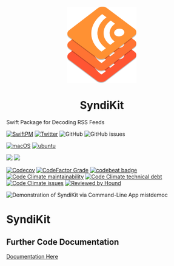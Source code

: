 
<p align="center">
    <img alt="SyndiKit" title="SyndiKit" src="Assets/logo.svg" height="200">
</p>
<h1 align="center"> SyndiKit </h1>

Swift Package for Decoding RSS Feeds

[![SwiftPM](https://img.shields.io/badge/SPM-Linux%20%7C%20iOS%20%7C%20macOS%20%7C%20watchOS%20%7C%20tvOS-success?logo=swift)](https://swift.org)
[![Twitter](https://img.shields.io/badge/twitter-@brightdigit-blue.svg?style=flat)](http://twitter.com/brightdigit)
![GitHub](https://img.shields.io/github/license/brightdigit/SyndiKit)
![GitHub issues](https://img.shields.io/github/issues/brightdigit/SyndiKit)

[![macOS](https://github.com/brightdigit/SyndiKit/workflows/macOS/badge.svg)](https://github.com/brightdigit/SyndiKit/actions?query=workflow%3AmacOS)
[![ubuntu](https://github.com/brightdigit/SyndiKit/workflows/ubuntu/badge.svg)](https://github.com/brightdigit/SyndiKit/actions?query=workflow%3Aubuntu)

[![](https://img.shields.io/endpoint?url=https%3A%2F%2Fswiftpackageindex.com%2Fapi%2Fpackages%2Fbrightdigit%2FSyndiKit%2Fbadge%3Ftype%3Dswift-versions)](https://swiftpackageindex.com/brightdigit/SyndiKit)
[![](https://img.shields.io/endpoint?url=https%3A%2F%2Fswiftpackageindex.com%2Fapi%2Fpackages%2Fbrightdigit%2FSyndiKit%2Fbadge%3Ftype%3Dplatforms)](https://swiftpackageindex.com/brightdigit/SyndiKit)


[![Codecov](https://img.shields.io/codecov/c/github/brightdigit/SyndiKit)](https://codecov.io/gh/brightdigit/SyndiKit)
[![CodeFactor Grade](https://img.shields.io/codefactor/grade/github/brightdigit/SyndiKit)](https://www.codefactor.io/repository/github/brightdigit/SyndiKit)
[![codebeat badge](https://codebeat.co/badges/1ccde9e1-6901-4d35-9b5c-b07367dcd620)](https://codebeat.co/projects/github-com-brightdigit-syndikit-main)
[![Code Climate maintainability](https://img.shields.io/codeclimate/maintainability/brightdigit/SyndiKit)](https://codeclimate.com/github/brightdigit/SyndiKit)
[![Code Climate technical debt](https://img.shields.io/codeclimate/tech-debt/brightdigit/SyndiKit?label=debt)](https://codeclimate.com/github/brightdigit/SyndiKit)
[![Code Climate issues](https://img.shields.io/codeclimate/issues/brightdigit/SyndiKit)](https://codeclimate.com/github/brightdigit/SyndiKit)
[![Reviewed by Hound](https://img.shields.io/badge/Reviewed_by-Hound-8E64B0.svg)](https://houndci.com)

![Demonstration of SyndiKit via Command-Line App `mistdemoc`](Assets/SyndiKitDemo.gif)


# SyndiKit

## Further Code Documentation

[Documentation Here](/Documentation/Reference/README.md)